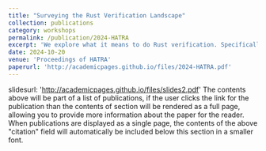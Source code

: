 ```yaml
---
title: "Surveying the Rust Verification Landscape"
collection: publications
category: workshops
permalink: /publication/2024-HATRA
excerpt: 'We explore what it means to do Rust verification. Specifically, we explore which properties are worth verifying for Rust; what techniques exist to verify them; and which code is worth verifying. In doing so, we motivate an effort to verify safety properties of the Rust standard library, presenting the relevant challenges along with ideas to address them.'
date: 2024-10-20
venue: 'Proceedings of HATRA'
paperurl: 'http://academicpages.github.io/files/2024-HATRA.pdf'
---
```


slidesurl: 'http://academicpages.github.io/files/slides2.pdf'
The contents above will be part of a list of publications, if the user clicks the link for the publication than the contents of section will be rendered as a full page, allowing you to provide more information about the paper for the reader. When publications are displayed as a single page, the contents of the above "citation" field will automatically be included below this section in a smaller font.